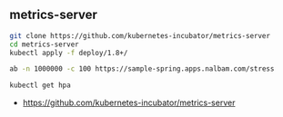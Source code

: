 ## metrics-server

```bash
git clone https://github.com/kubernetes-incubator/metrics-server
cd metrics-server
kubectl apply -f deploy/1.8+/
```

```bash
ab -n 1000000 -c 100 https://sample-spring.apps.nalbam.com/stress
```

```bash
kubectl get hpa
```

* https://github.com/kubernetes-incubator/metrics-server
